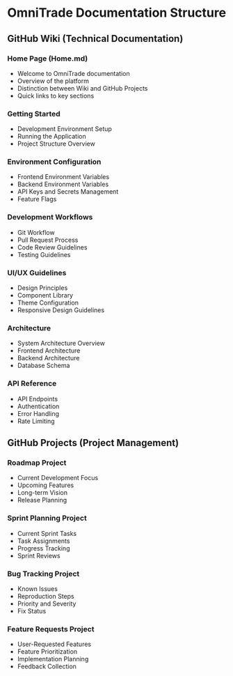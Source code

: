 # OmniTrade Documentation Structure

## GitHub Wiki (Technical Documentation)

### Home Page (Home.md)

- Welcome to OmniTrade documentation
- Overview of the platform
- Distinction between Wiki and GitHub Projects
- Quick links to key sections

### Getting Started

- Development Environment Setup
- Running the Application
- Project Structure Overview

### Environment Configuration

- Frontend Environment Variables
- Backend Environment Variables
- API Keys and Secrets Management
- Feature Flags

### Development Workflows

- Git Workflow
- Pull Request Process
- Code Review Guidelines
- Testing Guidelines

### UI/UX Guidelines

- Design Principles
- Component Library
- Theme Configuration
- Responsive Design Guidelines

### Architecture

- System Architecture Overview
- Frontend Architecture
- Backend Architecture
- Database Schema

### API Reference

- API Endpoints
- Authentication
- Error Handling
- Rate Limiting

## GitHub Projects (Project Management)

### Roadmap Project

- Current Development Focus
- Upcoming Features
- Long-term Vision
- Release Planning

### Sprint Planning Project

- Current Sprint Tasks
- Task Assignments
- Progress Tracking
- Sprint Reviews

### Bug Tracking Project

- Known Issues
- Reproduction Steps
- Priority and Severity
- Fix Status

### Feature Requests Project

- User-Requested Features
- Feature Prioritization
- Implementation Planning
- Feedback Collection
